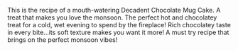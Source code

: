 This is the recipe of a mouth-watering Decadent Chocolate Mug Cake.
A treat that makes you love the monsoon.
The perfect hot and chocolatey treat for a cold, wet evening to spend by the fireplace!
Rich chocolatey taste in every bite...its soft texture makes you want it more!
A must try recipe that brings on the perfect monsoon vibes! 